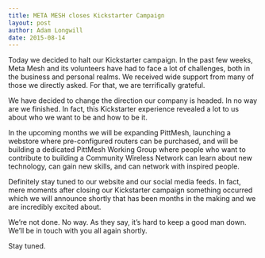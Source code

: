 ```yaml
---
title: META MESH closes Kickstarter Campaign
layout: post
author: Adam Longwill
date: 2015-08-14
---
```


Today we decided to halt our Kickstarter campaign. In the past few weeks, Meta Mesh and its volunteers have had to face a lot of challenges, both in the business and personal realms. We received wide support from many of those we directly asked. For that, we are terrifically grateful. 

We have decided to change the direction our company is headed. In no way are we finished. In fact, this Kickstarter experience revealed a lot to us about who we want to be and how to be it. 

In the upcoming months we will be expanding PittMesh, launching a webstore where pre-configured routers can be purchased, and will be building a dedicated PittMesh Working Group where people who want to contribute to building a Community Wireless Network can learn about new technology, can gain new skills, and can network with inspired people.

Definitely stay tuned to our website and our social media feeds. In fact, mere moments after closing our Kickstarter campaign something occurred which we will announce shortly that has been months in the making and we are incredibly excited about. 

We’re not done. No way. As they say, it’s hard to keep a good man down. We’ll be in touch with you all again shortly.

Stay tuned.
